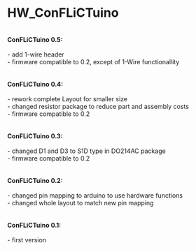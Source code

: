 HW_ConFLiCTuino
===============

<br>
<b>ConFLiCTuino 0.5: </b><br>
 <br>
 - add 1-wire header  <br>
 - firmware compatible to 0.2, except of 1-Wire functionallity <br>
     <br>
 <br>
<b>ConFLiCTuino 0.4: </b><br>
 <br>
 - rework complete Layout for smaller size  <br>
 - changed resistor package to reduce part and assembly costs <br>
 - firmware compatible to 0.2 <br>
     <br>
 <br>
<b>ConFLiCTuino 0.3: </b><br>
 <br>
 - changed D1 and D3 to S1D type in DO214AC package  <br>
 - firmware compatible to 0.2 <br>
     <br>
 <br>
<b>ConFLiCTuino 0.2:  </b>   <br>
  <br>
 - changed pin mapping to arduino to use hardware functions     <br>
 - changed whole layout to match new pin mapping   <br>
 <br>
 <br>
<b>ConFLiCTuino 0.1:   </b> <br>
  <br>
 - first version     <br>